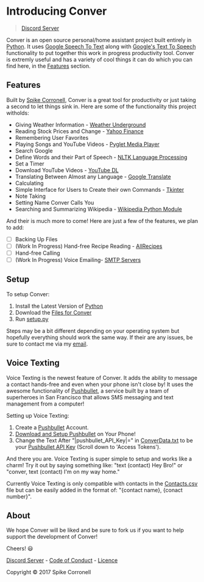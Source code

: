 # Introducing Conver
> [Discord Server](https://discord.gg/9Cp3s9X)

Conver is an open source personal/home assistant project built entirely in [Python](https://github.com/python/cpython). It uses [Google Speech To Text](https://pypi.python.org/pypi/SpeechRecognition) along with [Google's Text To Speech](https://pypi.python.org/pypi/gTTS) functionality to put together this work in progress productivity tool. Conver is extremly useful and has a variety of cool things it can do which you can find here, in the [Features](https://github.com/Codiscite/Conver/blob/master/README.md#features) section.

## Features
Built by [Spike Corronell](https://github.com/SpikeTheKing), Conver is a great tool for productivity or just taking a second to let things sink in. Here are some of the functionality this project witholds:
- Giving Weather Information - [Weather Underground](https://www.wunderground.com/)
- Reading Stock Prices and Change - [Yahoo Finance](https://finance.yahoo.com/)
- Remembering User Favorites
- Playing Songs and YouTube Videos - [Pyglet Media Player](https://bitbucket.org/pyglet/pyglet/wiki/Home)
- Search Google
- Define Words and their Part of Speech - [NLTK Language Processing](http://www.nltk.org/)
- Set a Timer
- Download YouTube Videos - [YouTube DL](http://rg3.github.io/youtube-dl/)
- Translating Between Almost any Language - [Google Translate](https://translate.google.com/)
- Calculating
- Simple Interface for Users to Create their own Commands - [Tkinter](https://wiki.python.org/moin/TkInter)
- Note Taking
- Setting Name Conver Calls You
- Searching and Summarizing Wikipedia - [Wikipedia Python Module](https://pypi.python.org/pypi/wikipedia)

And their is much more to come! Here are just a few of the features, we plan to add:
- [ ] Backing Up Files
- [ ] (Work In Progress) Hand-free Recipe Reading - [AllRecipes](http://allrecipes.com/)
- [ ] Hand-free Calling
- [ ] (Work In Progress) Voice Emailing- [SMTP Servers](http://computer.howstuffworks.com/e-mail-messaging/email3.htm)

## Setup
To setup Conver:
  1. Install the Latest Version of [Python](https://www.python.org/)
  2. Download the [Files for Conver](https://github.com/Codiscite/Conver)
  3. Run [setup.py](https://github.com/Codiscite/Conver/blob/master/setup.py)

Steps may be a bit different depending on your operating system but hopefully everything should work the same way. If their are any issues, be sure to contact me via my [email](mailto:spiketheking2@gmail.com).

## Voice Texting
Voice Texting is the newest feature of Conver. It adds the ability to message a contact hands-free and even when your phone isn't close by! It uses the awesome functionality of [Pushbullet](https://www.pushbullet.com/), a service built by a team of superheroes in San Francisco that allows SMS messaging and text management from a computer!

Setting up Voice Texting:
  1. Create a [Pushbullet](https://www.pushbullet.com/) Account.
  2. [Download and Setup Pushbullet](https://play.google.com/store/apps/details?id=com.pushbullet.android) on Your Phone!
  3. Change the Text After "|pushbullet_API_Key|=" in [ConverData.txt](https://github.com/Codiscite/Conver/blob/master/ConverData.txt) to be your [Pushbullet API Key](https://www.pushbullet.com/#settings/account) (Scroll down to 'Access Tokens').

And there you are. Voice Texting is super simple to setup and works like a charm! Try it out by saying something like: "text (contact) Hey Bro!" or "conver, text (contact) I'm on my way home."

Currently Voice Texting is only compatible with contacts in the [Contacts.csv](https://github.com/Codiscite/Conver/blob/master/Contacts.csv) file but can be easily added in the format of: "{contact name}, {conact number}".

## About
We hope Conver will be liked and be sure to fork us if you want to help support the development of Conver!

Cheers! :smiley:

[Discord Server](https://discord.gg/9Cp3s9X) -
[Code of Conduct](https://github.com/Codiscite/Conver/blob/master/CODE_OF_CONDUCT.md) - 
[Licence](https://github.com/Codiscite/Conver/blob/master/LICENSE)

Copyright © 2017 Spike Corronell
